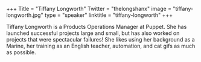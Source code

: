 +++
Title = "Tiffany Longworth"
Twitter = "thelongshanx"
image = "tiffany-longworth.jpg"
type = "speaker"
linktitle = "tiffany-longworth"
+++

Tiffany Longworth is a Products Operations Manager at Puppet. She has launched successful projects large and small, but has also worked on projects that were spectacular failures! She likes using her background as a Marine, her training as an English teacher, automation, and cat gifs as much as possible.
